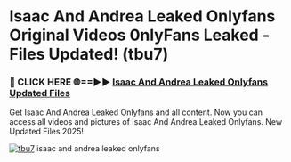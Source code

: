 # Isaac And Andrea Leaked Onlyfans Original Videos 0nlyFans Leaked - Files Updated! (tbu7)

<h3>🔴 CLICK HERE 🌐==►► <a href="https://tinyurl.com/ms9xzufz" rel="nofollow">Isaac And Andrea Leaked Onlyfans Updated Files</a></h3>

Get Isaac And Andrea Leaked Onlyfans and all content. Now you can access all videos and pictures of Isaac And Andrea Leaked Onlyfans. New Updated Files 2025!

[![tbu7](https://i.imgur.com/ppqm5kG.gif)](https://tinyurl.com/ms9xzufz)
isaac and andrea leaked onlyfans